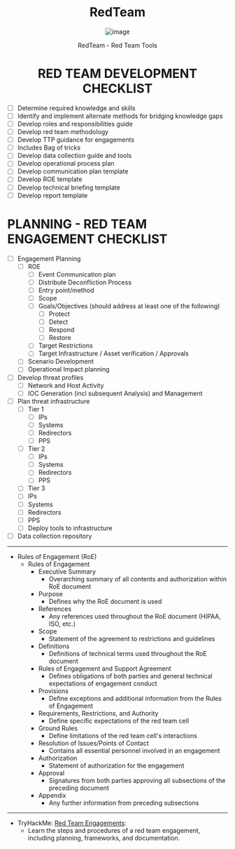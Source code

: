 <div align="center">

# RedTeam

![image](https://user-images.githubusercontent.com/51442719/170375086-701a2ab3-7421-41d5-a61b-1b28b6018100.png)

RedTeam - Red Team Tools

# RED TEAM DEVELOPMENT CHECKLIST

</div>

- [ ] Determine required knowledge and skills
- [ ] Identify and implement alternate methods for bridging knowledge gaps
- [ ] Develop roles and responsibilities guide
- [ ] Develop red team methodology
- [ ] Develop TTP guidance for engagements
- [ ] Includes Bag of tricks
- [ ] Develop data collection guide and tools
- [ ] Develop operational process plan
- [ ] Develop communication plan template
- [ ] Develop ROE template
- [ ] Develop technical briefing template
- [ ] Develop report template

# PLANNING - RED TEAM ENGAGEMENT CHECKLIST
- [ ] Engagement Planning
  - [ ] ROE
    - [ ] Event Communication plan
    - [ ] Distribute Deconfliction Process
    - [ ] Entry point/method
    - [ ] Scope
    - [ ] Goals/Objectives (should address at least one of the following)
      - [ ] Protect
      - [ ] Detect
      - [ ] Respond
      - [ ] Restore
    - [ ] Target Restrictions
    - [ ] Target Infrastructure / Asset verification / Approvals
  - [ ] Scenario Development
  - [ ] Operational Impact planning
- [ ] Develop threat profiles
    - [ ] Network and Host Activity
    - [ ] IOC Generation (incl subsequent Analysis) and Management
- [ ] Plan threat infrastructure
  - [ ] Tier 1
    - [ ] IPs
    - [ ] Systems
    - [ ] Redirectors
    - [ ] PPS
  - [ ] Tier 2
    - [ ] IPs
    - [ ] Systems
    - [ ] Redirectors
    - [ ] PPS
  - [ ] Tier 3
  - [ ] IPs
  - [ ] Systems
  - [ ] Redirectors
  - [ ] PPS
  - [ ] Deploy tools to infrastructure
- [ ] Data collection repository

---

- Rules of Engagement (RoE)
  - Rules of Engagement
    - Executive Summary	
      - Overarching summary of all contents and authorization within RoE document
    - Purpose
      - Defines why the RoE document is used
    - References	
      - Any references used throughout the RoE document (HIPAA, ISO, etc.)
    - Scope
      - Statement of the agreement to restrictions and guidelines
    - Definitions 
      - Definitions of technical terms used throughout the RoE document
    - Rules of Engagement and Support Agreement	
      - Defines obligations of both parties and general technical expectations of engagement conduct
    - Provisions	
      - Define exceptions and additional information from the Rules of Engagement
    - Requirements, Restrictions, and Authority 
      - Define specific expectations of the red team cell
    - Ground Rules
      - Define limitations of the red team cell's interactions
    - Resolution of Issues/Points of Contact
      - Contains all essential personnel involved in an engagement
    - Authorization
      - Statement of authorization for the engagement
    - Approval 
      - Signatures from both parties approving all subsections of the preceding document
    - Appendix
      - Any further information from preceding subsections	


  


---


- TryHackMe: [Red Team Engagements](https://tryhackme.com/room/redteamengagements): 
  - Learn the steps and procedures of a red team engagement, including planning, frameworks, and documentation.
  
  
